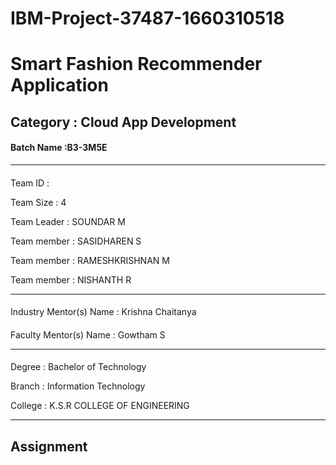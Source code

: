 # IBM-Project-37487-1660310518

# Smart Fashion Recommender Application

## Category : Cloud App Development

#### Batch Name :B3-3M5E
---
#### 
Team ID : 

Team Size : 4

Team Leader : SOUNDAR M 

Team member : SASIDHAREN S

Team member : RAMESHKRISHNAN M

Team member : NISHANTH R

---
#### 
Industry Mentor(s) Name : Krishna Chaitanya

#### 
Faculty Mentor(s) Name : Gowtham S

---
#### 
Degree : Bachelor of Technology

Branch : Information Technology

College : K.S.R COLLEGE OF ENGINEERING

---
## Assignment
